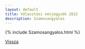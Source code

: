 ```yaml
---
layout: default
title: Választási névjegyzék 2022
description: Szamosangyalos
---
```


{% include Szamosangyalos.html %}

[Vissza](./)